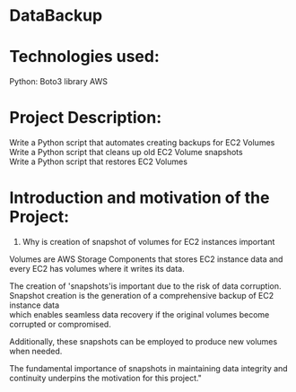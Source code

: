 # DataBackup

# Technologies used: 
Python: Boto3 library
AWS

# Project Description:
Write a Python script that automates creating backups for EC2 Volumes <br/>
Write a Python script that cleans up old EC2 Volume snapshots <br/>
Write a Python script that restores EC2 Volumes   <br/>

# Introduction and motivation of the Project:
1. Why is creation of snapshot of volumes for EC2 instances important

Volumes are AWS Storage Components that stores EC2 instance data and every EC2 has volumes where it writes its data.
   
The creation of 'snapshots'is important due to the risk of data corruption. 
Snapshot creation is the generation of a comprehensive backup of EC2 instance data  
which enables seamless data recovery if the original volumes become corrupted or compromised. 

Additionally, these snapshots can be employed to produce new volumes when needed. 


The fundamental importance of snapshots in maintaining data integrity and continuity underpins the motivation for this project."

